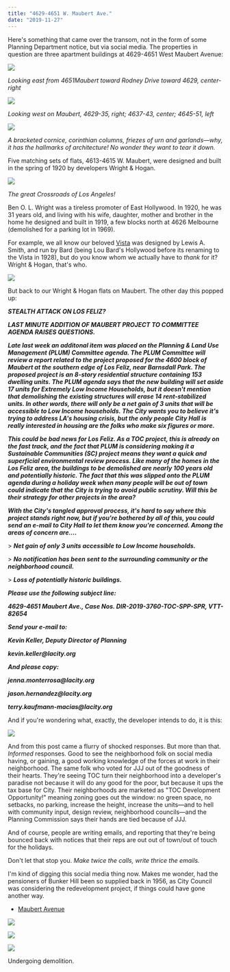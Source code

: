 ```yaml
---
title: "4629-4651 W. Maubert Ave."
date: "2019-11-27"
---
```


Here's something that came over the transom, not in the form of some Planning Department notice, but via social media. The properties in question are three apartment buildings at 4629-4651 West Maubert Avenue:

![](/images/Screen-Shot-2019-11-27-at-1.31.16-PM-1-1024x684.jpg)

_Looking east from 4651Maubert toward Rodney Drive toward_ _4629, center-right_

![](/images/Screen-Shot-2019-11-27-at-1.33.36-PM-1024x664.jpg)

_Looking west on Maubert, 4629-35, right; 4637-43, center; 4645-51, left_

![](/images/0c2a4-screen-shot-2019-11-27-at-1.57.28-pm.jpg)

_A bracketed cornice, corinthian columns, friezes of urn and garlands—why, it has the hallmarks of architecture! No wonder they want to tear it down._

Five matching sets of flats, 4613-4615 W. Maubert, were designed and built in the spring of 1920 by developers Wright & Hogan.

![](/images/Screen-Shot-2019-11-26-at-10.20.01-AM-636x1024.jpg)

_The great Crossroads of Los Angeles!_

Ben O. L. Wright was a tireless promoter of East Hollywood. In 1920, he was 31 years old, and living with his wife, daughter, mother and brother in the home he designed and built in 1919, a few blocks north at 4626 Melbourne (demolished for a parking lot in 1969).

For example, we all know our beloved [Vista](https://en.wikipedia.org/wiki/Vista_Theatre_(Los_Angeles)) was designed by Lewis A. Smith, and run by Bard (being Lou Bard's Hollywood before its renaming to the Vista in 1928), but do you know whom we actually have to _thank_ for it? Wright & Hogan, that's who.

![](/images/Screen-Shot-2019-11-27-at-1.54.29-PM-341x1024.jpg)

But back to our Wright & Hogan flats on Maubert. The other day this popped up:

_**STEALTH ATTACK ON LOS FELIZ?**_

_**LAST MINUTE ADDITION OF MAUBERT PROJECT TO COMMITTEE AGENDA RAISES QUESTIONS.**_

_**Late last week an additonal item was placed on the Planning & Land Use Management (PLUM) Committee agenda. The PLUM Committee will review a report related to the project proposed for the 4600 block of Maubert at the southern edge of Los Feliz, near Barnsdall Park. The proposed project is an 8-story residential structure containing 153 dwelling units. The PLUM agenda says that the new building will set aside 17 units for Extremely Low Income Households, but it doesn't mention that demolishing the existing structures will erase 14 rent-stabilized units. In other words, there will only be a net gain of 3 units that will be accessible to Low Income households. The City wants you to believe it's trying to address LA's housing crisis, but the only people City Hall is really interested in housing are the folks who make six figures or more.**_

**_This could be bad news for Los Feliz. As a TOC project, this is already on the fast track, and the fact that PLUM is considering making it a Sustainable Communities (SC) project means they want a quick and superficial environmental review process. Like many of the homes in the Los Feliz area, the buildings to be demolished are nearly 100 years old and potentially historic. The fact that this was slipped onto the PLUM agenda during a holiday week when many people will be out of town could indicate that the City is trying to avoid public scrutiny. Will this be their strategy for other projects in the area?_**

_**With the City's tangled approval process, it's hard to say where this project stands right now, but if you're bothered by all of this, you could send an e-mail to City Hall to let them know you're concerned. Among the areas of concern are....**_

\> **_Net gain of only 3 units accessible to Low Income households._**

\> **_No notification has been sent to the surrounding community or the neighborhood council._**

\> **_Loss of potentially historic buildings._**

**_Please use the following subject line:_**

**_4629-4651 Maubert Ave., Case Nos. DIR-2019-3760-TOC-SPP-SPR, VTT-82654_**

**_Send your e-mail to:_**

**_Kevin Keller, Deputy Director of Planning_**

**_kevin.keller@lacity.org_**

**_And please copy:_**

**_jenna.monterrosa@lacity.org_**

**_jason.hernandez@lacity.org_**

**_terry.kaufmann-macias@lacity.org_**

And if you're wondering what, exactly, the developer intends to do, it is this:

![](/images/aded0-screen-shot-2019-11-27-at-2.18.38-pm.jpg)

And from this post came a flurry of shocked responses. But more than that. _Informed_ responses. Good to see the neighborhood folk on social media having, or gaining, a good working knowledge of the forces at work in their neighborhood. The same folk who voted for JJJ out of the goodness of their hearts. They're seeing TOC turn their neighborhood into a developer's paradise not because it will do any good for the poor, but because it ups the tax base for City. Their neighborhoods are marketed as "TOC Development Opportunity!" meaning zoning goes out the window: no green space, no setbacks, no parking, increase the height, increase the units—and to hell with community input, design review, neighborhood councils—and the Planning Commission says their hands are tied because of JJJ.

And of course, people are writing emails, and reporting that they're being bounced back with notices that their reps are out out of town/out of touch for the holidays.

Don't let that stop you. _Make twice the calls, write thrice the emails._

I'm kind of digging this social media thing now. Makes me wonder, had the pensioners of Bunker Hill been so supplied back in 1956, as City Council was considering the redevelopment project, if things could have gone another way.

- [Maubert Avenue](https://www.google.com/maps/search/?api=1&query=34.099216,-118.290603)

![](/images/screen-shot-2022-01-10-at-4.02.46-pm.jpg)

![](/images/screen-shot-2022-01-10-at-4.05.04-pm.jpg)

![](https://riplosangeles.files.wordpress.com/2022/01/screen-shot-2022-01-10-at-4.07.16-pm.jpg?w=1024)

Undergoing demolition.

